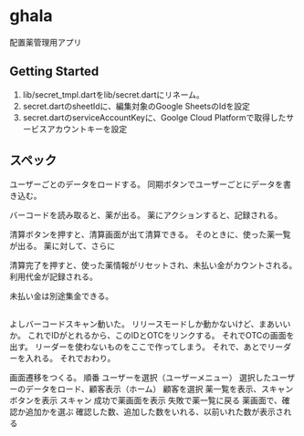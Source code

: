 # ghala

配置薬管理用アプリ

## Getting Started

1. lib/secret_tmpl.dartをlib/secret.dartにリネーム。
2. secret.dartのsheetIdに、編集対象のGoogle SheetsのIdを設定
3. secret.dartのserviceAccountKeyに、Goolge Cloud Platformで取得したサービスアカウントキーを設定

## スペック

ユーザーごとのデータをロードする。
同期ボタンでユーザーごとにデータを書き込む。

バーコードを読み取ると、薬が出る。
薬にアクションすると、記録される。

清算ボタンを押すと、清算画面が出て清算できる。
そのときに、使った薬一覧が出る。
薬に対して、さらに

清算完了を押すと、使った薬情報がリセットされ、未払い金がカウントされる。
利用代金が記録される。

未払い金は別途集金できる。

## 

よしバーコードスキャン動いた。
リリースモードしか動かないけど、まあいいか。
これでIDがとれるから、このIDとOTCをリンクする。
それでOTCの画面を出す。
リーダーを使わないものをここで作ってしまう。
それで、あとでリーダーを入れる。
それでおわり。

画面遷移をつくる。
順番
ユーザーを選択（ユーザーメニュー）
選択したユーザーのデータをロード、顧客表示（ホーム）
顧客を選択
薬一覧を表示、スキャンボタンを表示
スキャン
成功で薬画面を表示
失敗で薬一覧に戻る
薬画面で、確認か追加かを選ぶ
確認した数、追加した数をいれる、以前いれた数が表示される

